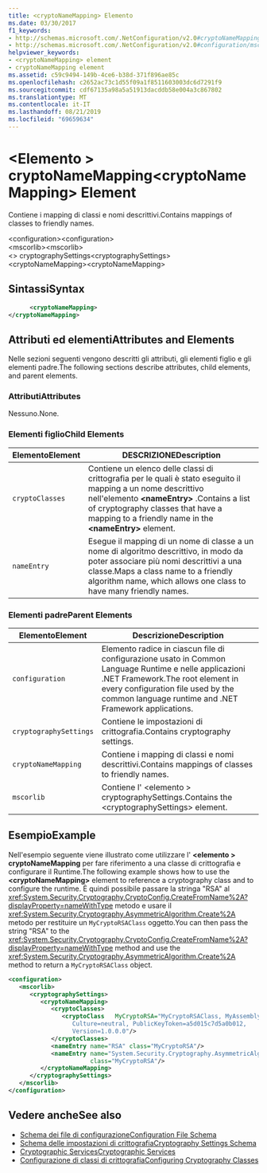 ```yaml
---
title: <cryptoNameMapping> Elemento
ms.date: 03/30/2017
f1_keywords:
- http://schemas.microsoft.com/.NetConfiguration/v2.0#cryptoNameMapping
- http://schemas.microsoft.com/.NetConfiguration/v2.0#configuration/mscorlib/cryptographySettings/cryptoNameMapping
helpviewer_keywords:
- <cryptoNameMapping> element
- cryptoNameMapping element
ms.assetid: c59c9494-149b-4ce6-b38d-371f896ae85c
ms.openlocfilehash: c2652ac73c1d55f09a1f8511603003dc6d7291f9
ms.sourcegitcommit: cdf67135a98a5a51913dacddb58e004a3c867802
ms.translationtype: MT
ms.contentlocale: it-IT
ms.lasthandoff: 08/21/2019
ms.locfileid: "69659634"
---
```

# <a name="cryptonamemapping-element"></a><span data-ttu-id="c0142-102">\<Elemento > cryptoNameMapping</span><span class="sxs-lookup"><span data-stu-id="c0142-102">\<cryptoNameMapping> Element</span></span>
<span data-ttu-id="c0142-103">Contiene i mapping di classi e nomi descrittivi.</span><span class="sxs-lookup"><span data-stu-id="c0142-103">Contains mappings of classes to friendly names.</span></span>  
  
 <span data-ttu-id="c0142-104">\<configuration></span><span class="sxs-lookup"><span data-stu-id="c0142-104">\<configuration></span></span>  
<span data-ttu-id="c0142-105">\<mscorlib></span><span class="sxs-lookup"><span data-stu-id="c0142-105">\<mscorlib></span></span>  
<span data-ttu-id="c0142-106">\<> cryptographySettings</span><span class="sxs-lookup"><span data-stu-id="c0142-106">\<cryptographySettings></span></span>  
<span data-ttu-id="c0142-107">\<cryptoNameMapping></span><span class="sxs-lookup"><span data-stu-id="c0142-107">\<cryptoNameMapping></span></span>  
  
## <a name="syntax"></a><span data-ttu-id="c0142-108">Sintassi</span><span class="sxs-lookup"><span data-stu-id="c0142-108">Syntax</span></span>  
  
```xml  
      <cryptoNameMapping>   
</cryptoNameMapping>  
```  
  
## <a name="attributes-and-elements"></a><span data-ttu-id="c0142-109">Attributi ed elementi</span><span class="sxs-lookup"><span data-stu-id="c0142-109">Attributes and Elements</span></span>  
 <span data-ttu-id="c0142-110">Nelle sezioni seguenti vengono descritti gli attributi, gli elementi figlio e gli elementi padre.</span><span class="sxs-lookup"><span data-stu-id="c0142-110">The following sections describe attributes, child elements, and parent elements.</span></span>  
  
### <a name="attributes"></a><span data-ttu-id="c0142-111">Attributi</span><span class="sxs-lookup"><span data-stu-id="c0142-111">Attributes</span></span>  
 <span data-ttu-id="c0142-112">Nessuno.</span><span class="sxs-lookup"><span data-stu-id="c0142-112">None.</span></span>  
  
### <a name="child-elements"></a><span data-ttu-id="c0142-113">Elementi figlio</span><span class="sxs-lookup"><span data-stu-id="c0142-113">Child Elements</span></span>  
  
|<span data-ttu-id="c0142-114">Elemento</span><span class="sxs-lookup"><span data-stu-id="c0142-114">Element</span></span>|<span data-ttu-id="c0142-115">DESCRIZIONE</span><span class="sxs-lookup"><span data-stu-id="c0142-115">Description</span></span>|  
|-------------|-----------------|  
|`cryptoClasses`|<span data-ttu-id="c0142-116">Contiene un elenco delle classi di crittografia per le quali è stato eseguito il mapping a un nome descrittivo nell'elemento **\<nameEntry>** .</span><span class="sxs-lookup"><span data-stu-id="c0142-116">Contains a list of cryptography classes that have a mapping to a friendly name in the **\<nameEntry>** element.</span></span>|  
|`nameEntry`|<span data-ttu-id="c0142-117">Esegue il mapping di un nome di classe a un nome di algoritmo descrittivo, in modo da poter associare più nomi descrittivi a una classe.</span><span class="sxs-lookup"><span data-stu-id="c0142-117">Maps a class name to a friendly algorithm name, which allows one class to have many friendly names.</span></span>|  
  
### <a name="parent-elements"></a><span data-ttu-id="c0142-118">Elementi padre</span><span class="sxs-lookup"><span data-stu-id="c0142-118">Parent Elements</span></span>  
  
|<span data-ttu-id="c0142-119">Elemento</span><span class="sxs-lookup"><span data-stu-id="c0142-119">Element</span></span>|<span data-ttu-id="c0142-120">Descrizione</span><span class="sxs-lookup"><span data-stu-id="c0142-120">Description</span></span>|  
|-------------|-----------------|  
|`configuration`|<span data-ttu-id="c0142-121">Elemento radice in ciascun file di configurazione usato in Common Language Runtime e nelle applicazioni .NET Framework.</span><span class="sxs-lookup"><span data-stu-id="c0142-121">The root element in every configuration file used by the common language runtime and .NET Framework applications.</span></span>|  
|`cryptographySettings`|<span data-ttu-id="c0142-122">Contiene le impostazioni di crittografia.</span><span class="sxs-lookup"><span data-stu-id="c0142-122">Contains cryptography settings.</span></span>|  
|`cryptoNameMapping`|<span data-ttu-id="c0142-123">Contiene i mapping di classi e nomi descrittivi.</span><span class="sxs-lookup"><span data-stu-id="c0142-123">Contains mappings of classes to friendly names.</span></span>|  
|`mscorlib`|<span data-ttu-id="c0142-124">Contiene l' \<elemento > cryptographySettings.</span><span class="sxs-lookup"><span data-stu-id="c0142-124">Contains the \<cryptographySettings> element.</span></span>|  
  
## <a name="example"></a><span data-ttu-id="c0142-125">Esempio</span><span class="sxs-lookup"><span data-stu-id="c0142-125">Example</span></span>  
 <span data-ttu-id="c0142-126">Nell'esempio seguente viene illustrato come utilizzare l'  **\<elemento > cryptoNameMapping** per fare riferimento a una classe di crittografia e configurare il Runtime.</span><span class="sxs-lookup"><span data-stu-id="c0142-126">The following example shows how to use the **\<cryptoNameMapping>** element to reference a cryptography class and to configure the runtime.</span></span> <span data-ttu-id="c0142-127">È quindi possibile passare la stringa "RSA" al <xref:System.Security.Cryptography.CryptoConfig.CreateFromName%2A?displayProperty=nameWithType> metodo e usare il <xref:System.Security.Cryptography.AsymmetricAlgorithm.Create%2A> metodo per restituire un `MyCryptoRSAClass` oggetto.</span><span class="sxs-lookup"><span data-stu-id="c0142-127">You can then pass the string "RSA" to the <xref:System.Security.Cryptography.CryptoConfig.CreateFromName%2A?displayProperty=nameWithType> method and use the <xref:System.Security.Cryptography.AsymmetricAlgorithm.Create%2A> method to return a `MyCryptoRSAClass` object.</span></span>  
  
```xml  
<configuration>  
   <mscorlib>  
      <cryptographySettings>  
         <cryptoNameMapping>  
            <cryptoClasses>  
               <cryptoClass   MyCryptoRSA="MyCryptoRSAClass, MyAssembly  
                  Culture=neutral, PublicKeyToken=a5d015c7d5a0b012,  
                  Version=1.0.0.0"/>  
            </cryptoClasses>  
            <nameEntry name="RSA" class="MyCryptoRSA"/>  
            <nameEntry name="System.Security.Cryptography.AsymmetricAlgorithm"  
                       class="MyCryptoRSA"/>  
         </cryptoNameMapping>  
      </cryptographySettings>  
   </mscorlib>  
</configuration>  
```  
  
## <a name="see-also"></a><span data-ttu-id="c0142-128">Vedere anche</span><span class="sxs-lookup"><span data-stu-id="c0142-128">See also</span></span>

- [<span data-ttu-id="c0142-129">Schema dei file di configurazione</span><span class="sxs-lookup"><span data-stu-id="c0142-129">Configuration File Schema</span></span>](../index.md)
- [<span data-ttu-id="c0142-130">Schema delle impostazioni di crittografia</span><span class="sxs-lookup"><span data-stu-id="c0142-130">Cryptography Settings Schema</span></span>](index.md)
- [<span data-ttu-id="c0142-131">Cryptographic Services</span><span class="sxs-lookup"><span data-stu-id="c0142-131">Cryptographic Services</span></span>](../../../../../docs/standard/security/cryptographic-services.md)
- [<span data-ttu-id="c0142-132">Configurazione di classi di crittografia</span><span class="sxs-lookup"><span data-stu-id="c0142-132">Configuring Cryptography Classes</span></span>](../../configure-cryptography-classes.md)
